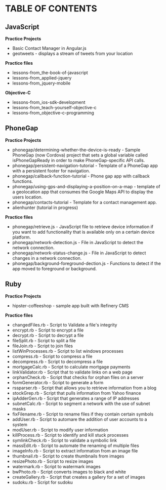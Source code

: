 TABLE OF CONTENTS
==================

JavaScript
------------------
__Practice Projects__
+ Basic Contact Manager in Angular.js
+ geotweets - displays a stream of tweets from your location

__Practice files__
+ lessons-from_the-book-of-javascript
+ lessons-from_applied-jquery
+ lessons-from_jquery-mobile


__Objective-C__
+ lessons-from_ios-sdk-development
+ lessons-from_teach-yourself-objective-c
+ lessons-from_objective-c-programming


PhoneGap
------------------
__Practice Projects__
+ phonegap/determining-whether-the-device-is-ready - Sample PhoneGap (now Cordova) project that sets a global variable called isPhoneGapReady in order to make PhoneGap-specific API calls.
+ phonegap/persistent-navigation-tutorial - Template of a PhoneGap app with a persistent footer for navigation.
+ phonegap/callback-function-tutorial - Phone gap app with callback functions. 
+ phonegap/using-gps-and-displaying-a-position-on-a-map - template of a geolocation app that consumes the Google Maps API to display the users location. 
+ phonegap/contacts-tutorial - Template for a contact management app.
+ alienhunter (tutorial in progress)

__Practice files__
+ phonegap/retrieve.js - JavaScript file to retrieve device information if you want to add functionality that is available only on a certain device platform. 
+ phonegap/network-detection.js - File in JavaScript to detect the network connection. 
+ phonegap/network-status-change.js - File in JavaScript to detect changes in a network connection.
+ phonegap/background-foreground-dection.js - Functions to detect if the app moved to foreground or background. 


Ruby
------------------
__Practice Projects__
+ hipster-coffeeshop - sample app built with Refinery CMS

__Practice files__
+ changedFiles.rb - Script to Validate a file's integrity
+ encrypt.rb - Script to encrypt a file
+ decrypt.rb - Script to decrypt a file
+ fileSplit.rb - Script to split a file
+ fileJoin.rb - Script to join files
+ listWinProcesses.rb - Script to list windows processes
+ compress.rb - Script to compress a file
+ decompress.rb - Script to decompress a file
+ mortgageCalc.rb - Script to calculate mortgage payments
+ linkValidator.rb - Script that to validate links on a web page
+ orphanCheck.rb - Script that checks for orphan files on a server
+ formGenerator.rb - Script to generate a form 
+ rssparser.rb - Script that allows you to retrieve information from a blog
+ stockGrep.rb - Script that pulls information from Yahoo finance
+ ipAdderGen.rb - Script that generates a range of IP addresses
+ subnetCalc.rb - Script to segment a network with the use of subnet masks
+ fixFilename.rb - Script to rename files if they contain certain symbols
+ addUser.rb - Script to automare the addition of user accounts to a system
+ modUser.rb - Script to modify user information
+ killProcess.rb - Script to identify and kill stuck processes
+ symlinkCheck.rb - Script to validate a symbolic link
+ massEdit.rb - Script to automate the renaming of multiple files 
+ imageInfo.rb - Script to extract information from an image file
+ thumbnail.rb - Script to create thumbnails from images 
+ resizePhoto.rb - Script to resize images
+ watermark.rb - Script to watermark images
+ bwPhoto.rb - Script converts images to black and white
+ createGallery.rb - Script that creates a gallery for a set of images
+ sudoku.rb - Script for sudoku

